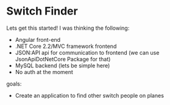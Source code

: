 # Switch Finder
Lets get this started! I was thinking the following:

* Angular front-end
* .NET Core 2.2/MVC framework frontend
* JSON:API api for  communication to frontend (we can use JsonApiDotNetCore Package for that)
* MySQL backend (lets be simple here)
* No auth at the moment

goals:
* Create an application to find other switch people on planes
